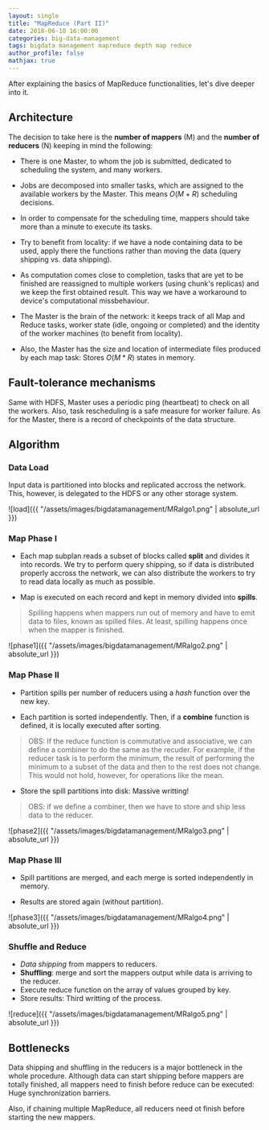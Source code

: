 ```yaml
---
layout: single
title: "MapReduce (Part II)"
date: 2018-06-10 16:00:00
categories: big-data-management
tags: bigdata management mapreduce depth map reduce
author_profile: false
mathjax: true
---
```


After explaining the basics of MapReduce functionalities, let's dive deeper into it.

## Architecture

The decision to take here is the **number of mappers** (M) and the **number of reducers** (N) keeping in mind the following:

* There is one Master, to whom the job is submitted, dedicated to scheduling the system, and many workers.

* Jobs are decomposed into smaller tasks, which are assigned to the available workers by the Master. This means $O(M+R)$ scheduling decisions.

* In order to compensate for the scheduling time, mappers should take more than a minute to execute its tasks.

* Try to benefit from locality: if we have a node containing data to be used, apply there the functions rather than moving the data (query shipping vs. data shipping).

* As computation comes close to completion, tasks that are yet to be finished are reassigned to multiple workers (using chunk's replicas) and we keep the first obtained result. This way we have a workaround to device's computational missbehaviour.

* The Master is the brain of the network: it keeps track of all Map and Reduce tasks, worker state (idle, ongoing or completed) and the identity of the worker machines (to benefit from locality).

* Also, the Master has the size and location of intermediate files produced by each map task: Stores $O(M * R)$ states in memory.

## Fault-tolerance mechanisms

Same with HDFS, Master uses a periodic ping (heartbeat) to check on all the workers. Also, task rescheduling is a safe measure for worker failure. As for the Master, there is a record of checkpoints of the data structure.

## Algorithm

### Data Load

Input data is partitioned into blocks and replicated accross the network. This, however, is delegated to the HDFS or any other storage system.

![load]({{ "/assets/images/bigdatamanagement/MRalgo1.png" | absolute_url }})

### Map Phase I

* Each map subplan reads a subset of blocks called **split** and divides it into records. We try to perform query shipping, so if data is distributed properly accross the network, we can also distribute the workers to try to read data locally as much as possible.

* Map is executed on each record and kept in memory divided into **spills**. 

> Spilling happens when mappers run out of memory and have to emit data to files, known as spilled files. At least, spilling happens once when the mapper is finished.

![phase1]({{ "/assets/images/bigdatamanagement/MRalgo2.png" | absolute_url }})

### Map Phase II

* Partition spills per number of reducers using a *hash* function over the new key.

* Each partition is sorted independently. Then, if a **combine** function is defined, it is locally executed after sorting.

> OBS: If the reduce function is commutative and associative, we can define a combiner to do the same as the recuder. For example, if the reducer task is to perform the minimum, the result of performing the minimum to a subset of the data and then to the rest does not change. This would not hold, however, for operations like the mean.

* Store the spill partitions into disk: Massive writting!

> OBS: if we define a combiner, then we have to store and ship less data to the reducer.

![phase2]({{ "/assets/images/bigdatamanagement/MRalgo3.png" | absolute_url }})

### Map Phase III

* Spill partitions are merged, and each merge is sorted independently in memory.

* Results are stored again (without partition).

![phase3]({{ "/assets/images/bigdatamanagement/MRalgo4.png" | absolute_url }})

### Shuffle and Reduce

* *Data shipping* from mappers to reducers.
* **Shuffling**: merge and sort the mappers output while data is arriving to the reducer.
* Execute reduce function on the array of values grouped by key.
* Store results: Third writting of the process.

![reduce]({{ "/assets/images/bigdatamanagement/MRalgo5.png" | absolute_url }})

## Bottlenecks

Data shipping and shuffling in the reducers is a major bottleneck in the whole procedure. Although data can start shipping before mappers are totally finished, all mappers need to finish before reduce can be executed: Huge synchronization barriers.

Also, if chaining multiple MapReduce, all reducers need ot finish before starting the new mappers.